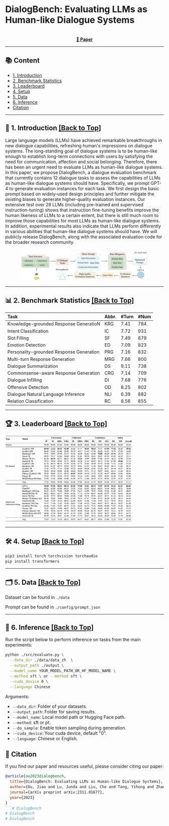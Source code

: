 # DialogBench: Evaluating LLMs as Human-like Dialogue Systems

<div align="center"><img src="https://img.shields.io/badge/Data%20License-MIT-blue" alt="">
  <img src="https://img.shields.io/badge/Code%20License-MIT-green" alt="">
  <img src="https://img.shields.io/badge/python-3.10+-red" alt="">

<br>
<a href="https://arxiv.org/abs/2311.01677">
  <strong>📃 Paper</strong>
</a>
</div>

--------------------------------------------------------------------------------

<span id="content">
</span>

## 📚 Content

- [1\. Introduction](#introduction)
- [2\. Benchmark Statistics](#statistics)
- [3\. Leaderboard](#leaderboard)
- [4\. Setup](#setup)
- [5\. Data](#data)
- [6\. Inference](#inference)
- [Citation](#citation)

--------------------------------------------------------------------------------

<span id="introduction">
</span>

## 📘 1\. Introduction [[Back to Top]](#content)

Large language models (LLMs) have achieved remarkable breakthroughs in new dialogue capabilities, refreshing human's
impressions on dialogue systems. The long-standing goal of dialogue systems is to be human-like enough to establish
long-term connections with users by satisfying the need for communication, affection and social belonging. Therefore,
there has been an urgent need to evaluate LLMs as human-like dialogue systems. In this paper, we propose DialogBench, a
dialogue evaluation benchmark that currently contains 12 dialogue tasks to assess the capabilities of LLMs as human-like
dialogue systems should have. Specifically, we prompt GPT-4 to generate evaluation instances for each task. We first
design the basic prompt based on widely-used design principles and further mitigate the existing biases to generate
higher-quality evaluation instances. Our extensive test over 28 LLMs (including pre-trained and supervised
instruction-tuning) shows that instruction fine-tuning benefits improve the human likeness of LLMs to a certain extent,
but there is still much room to improve those capabilities for most LLMs as human-like dialogue systems. In addition,
experimental results also indicate that LLMs perform differently in various abilities that human-like dialogue systems
should have. We will publicly release DialogBench, along with the associated evaluation code for the broader research
community.

<div align="center"><img src="figures/main_figure.png" style="text-align:left;" alt="Overview of MT-Eval" width="80%">
<br><figcaption style="text-align:left;">

--------------------------------------------------------------------------------

<span id="statistics">
</span>

## 📊 2\. Benchmark Statistics [[Back to Top]](#content)

 Task                                     | Abbr. | #Turn | #Num 
------------------------------------------|-------|-------|------
 Knowledge-grounded Response GeneratioN   | KRG   | 7.41  | 784  
 Intent Classification                    | IC    | 7.72  | 931  
 Slot Filling                             | SF    | 7.49  | 879  
 Emotion Detection                        | ED    | 7.09  | 823  
 Personality-grounded Response Generation | PRG   | 7.16  | 832  
 Multi-turn Response Generation           | MRG   | 7.66  | 800  
 Dialogue Summarization                   | DS    | 9.11  | 738  
 Commonsense-aware Response Generation    | CRG   | 7.14  | 709  
 Dialogue Infilling                       | DI    | 7.68  | 776  
 Offensive Detection                      | OD    | 8.25  | 802  
 Dialogue Natural Language Inference      | NLI   | 6.39  | 882  
 Relation Classification                  | RC    | 8.56  | 855  

--------------------------------------------------------------------------------

<span id="leaderboard">
</span>

## 🏆 3\. Leaderboard [[Back to Top]](#content)

<div align="left"><img src="figures/benchmark.png" style="text-align:left;" alt="Overview of MT-Eval" width="80%">
<br><figcaption style="text-align:left;">

--------------------------------------------------------------------------------

<span id="setup">
</span>

## 🛠️ 4\. Setup [[Back to Top]](#content)


```bash
pip3 install torch torchvision torchaudio
pip install transformers
```

--------------------------------------------------------------------------------

<span id="data">
</span>

## 🗂️ 5\. Data [[Back to Top]](#content)

Dataset can be found in ```./data```

Prompt can be found in ```./config/prompt.json```

--------------------------------------------------------------------------------

<span id="inference">
</span>


## 🧠 6\. Inference [[Back to Top]](#content)

<span id="open_source_inference">
</span>

Run the script below to perform inference on tasks from the main experiments:

```bash
python ./src/evaluate.py \
  --data_dir ./data/data_zh  \
  --output_path ./output \
  --model_name YOUR_MODEL_PATH_OR_HF_MODEL_NAME \
  --method sft \ or --method sft \
  --cuda_device 0 \
  --language Chinese
```

Arguments:

- `--data_dir`: Folder of your datasets.
- `--output_path`: Folder for saving results.
- `--model_name`: Local model path or Hugging Face path.
- `--method`: sft or pt.
- `--do_sample`: Enable token sampling during generation.
- `--cuda_device`: Your cuda device, default "0".
- `--language`: Chinese or English.


## 📄 Citation

If you find our paper and resources useful, please consider citing our paper:

```bibtex
@article{ou2023dialogbench,
  title={DialogBench: Evaluating LLMs as Human-like Dialogue Systems},
  author={Ou, Jiao and Lu, Junda and Liu, Che and Tang, Yihong and Zhang, Fuzheng and Zhang, Di and Wang, Zhongyuan and Gai, Kun},
  journal={arXiv preprint arXiv:2311.01677},
  year={2023}
}
```# DialogBench
# DialogBench
# DialogBench
